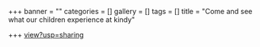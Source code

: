 +++
banner = ""
categories = []
gallery = []
tags = []
title = "Come and see what our children experience at kindy"

+++
[view?usp=sharing](https://drive.google.com/file/d/1FRfX1hKV83QS-stYSxzGKnDHAvzIu6Tn/view?usp=sharing "view?usp=sharing")